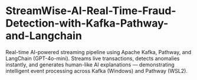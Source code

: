 # StreamWise-AI-Real-Time-Fraud-Detection-with-Kafka-Pathway-and-Langchain
Real-time AI-powered streaming pipeline using Apache Kafka, Pathway, and LangChain (GPT-4o-mini). Streams live transactions, detects anomalies instantly, and generates human-like AI explanations — demonstrating intelligent event processing across Kafka (Windows) and Pathway (WSL2).
